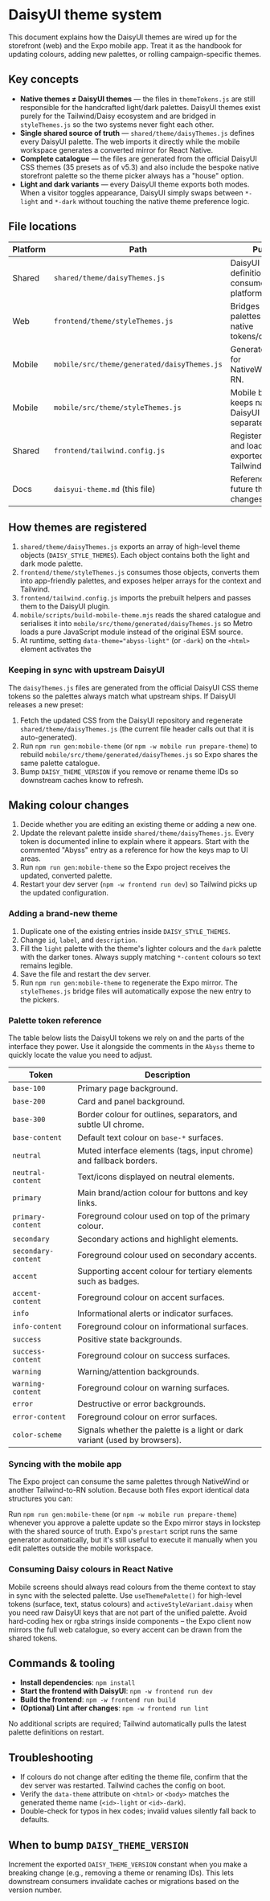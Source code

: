 # DaisyUI theme system

This document explains how the DaisyUI themes are wired up for the storefront (web) and the Expo
mobile app. Treat it as the handbook for updating colours, adding new palettes, or rolling
campaign-specific themes.

## Key concepts

- **Native themes ≠ DaisyUI themes** — the files in `themeTokens.js` are still responsible for the
  handcrafted light/dark palettes. DaisyUI themes exist purely for the Tailwind/Daisy ecosystem and
  are bridged in `styleThemes.js` so the two systems never fight each other.
- **Single shared source of truth** — `shared/theme/daisyThemes.js` defines every DaisyUI palette.
  The web imports it directly while the mobile workspace generates a converted mirror for React
  Native.
- **Complete catalogue** — the files are generated from the official DaisyUI CSS themes (35 presets
  as of v5.3) and also include the bespoke native storefront palette so the theme picker always has
  a "house" option.
- **Light and dark variants** — every DaisyUI theme exports both modes. When a visitor toggles
  appearance, DaisyUI simply swaps between `*-light` and `*-dark` without touching the native theme
  preference logic.

## File locations

| Platform | Path                                        | Purpose                                                       |
| -------- | ------------------------------------------- | ------------------------------------------------------------- |
| Shared   | `shared/theme/daisyThemes.js`               | DaisyUI palette definitions consumed by all platforms.        |
| Web      | `frontend/theme/styleThemes.js`             | Bridges DaisyUI palettes with the native tokens/context.      |
| Mobile   | `mobile/src/theme/generated/daisyThemes.js` | Generated mirror for NativeWind/Tailwind RN.                  |
| Mobile   | `mobile/src/theme/styleThemes.js`           | Mobile bridge that keeps native + DaisyUI logic separated.    |
| Shared   | `frontend/tailwind.config.js`               | Registers DaisyUI and loads the exported themes for Tailwind. |
| Docs     | `daisyui-theme.md` (this file)              | Reference guide for future theme changes.                     |

## How themes are registered

1. `shared/theme/daisyThemes.js` exports an array of high-level theme objects
   (`DAISY_STYLE_THEMES`). Each object contains both the light and dark mode palette.
2. `frontend/theme/styleThemes.js` consumes those objects, converts them into app-friendly palettes,
   and exposes helper arrays for the context and Tailwind.
3. `frontend/tailwind.config.js` imports the prebuilt helpers and passes them to the DaisyUI plugin.
4. `mobile/scripts/build-mobile-theme.mjs` reads the shared catalogue and serialises it into
   `mobile/src/theme/generated/daisyThemes.js` so Metro loads a pure JavaScript module instead of
   the original ESM source.
5. At runtime, setting `data-theme="abyss-light"` (or `-dark`) on the `<html>` element activates the

### Keeping in sync with upstream DaisyUI

The `daisyThemes.js` files are generated from the official DaisyUI CSS theme tokens so the palettes
always match what upstream ships. If DaisyUI releases a new preset:

1. Fetch the updated CSS from the DaisyUI repository and regenerate `shared/theme/daisyThemes.js`
   (the current file header calls out that it is auto-generated).
2. Run `npm run gen:mobile-theme` (or `npm -w mobile run prepare-theme`) to rebuild
   `mobile/src/theme/generated/daisyThemes.js` so Expo shares the same palette catalogue.
3. Bump `DAISY_THEME_VERSION` if you remove or rename theme IDs so downstream caches know to
   refresh.

## Making colour changes

1. Decide whether you are editing an existing theme or adding a new one.
2. Update the relevant palette inside `shared/theme/daisyThemes.js`. Every token is documented
   inline to explain where it appears. Start with the commented "Abyss" entry as a reference for how
   the keys map to UI areas.
3. Run `npm run gen:mobile-theme` so the Expo project receives the updated, converted palette.
4. Restart your dev server (`npm -w frontend run dev`) so Tailwind picks up the updated
   configuration.

### Adding a brand-new theme

1. Duplicate one of the existing entries inside `DAISY_STYLE_THEMES`.
2. Change `id`, `label`, and `description`.
3. Fill the `light` palette with the theme's lighter colours and the `dark` palette with the darker
   tones. Always supply matching `*-content` colours so text remains legible.
4. Save the file and restart the dev server.
5. Run `npm run gen:mobile-theme` to regenerate the Expo mirror. The `styleThemes.js` bridge files
   will automatically expose the new entry to the pickers.

### Palette token reference

The table below lists the DaisyUI tokens we rely on and the parts of the interface they power. Use
it alongside the comments in the `Abyss` theme to quickly locate the value you need to adjust.

| Token               | Description                                                                |
| ------------------- | -------------------------------------------------------------------------- |
| `base-100`          | Primary page background.                                                   |
| `base-200`          | Card and panel background.                                                 |
| `base-300`          | Border colour for outlines, separators, and subtle UI chrome.              |
| `base-content`      | Default text colour on `base-*` surfaces.                                  |
| `neutral`           | Muted interface elements (tags, input chrome) and fallback borders.        |
| `neutral-content`   | Text/icons displayed on neutral elements.                                  |
| `primary`           | Main brand/action colour for buttons and key links.                        |
| `primary-content`   | Foreground colour used on top of the primary colour.                       |
| `secondary`         | Secondary actions and highlight elements.                                  |
| `secondary-content` | Foreground colour used on secondary accents.                               |
| `accent`            | Supporting accent colour for tertiary elements such as badges.             |
| `accent-content`    | Foreground colour on accent surfaces.                                      |
| `info`              | Informational alerts or indicator surfaces.                                |
| `info-content`      | Foreground colour on informational surfaces.                               |
| `success`           | Positive state backgrounds.                                                |
| `success-content`   | Foreground colour on success surfaces.                                     |
| `warning`           | Warning/attention backgrounds.                                             |
| `warning-content`   | Foreground colour on warning surfaces.                                     |
| `error`             | Destructive or error backgrounds.                                          |
| `error-content`     | Foreground colour on error surfaces.                                       |
| `color-scheme`      | Signals whether the palette is a light or dark variant (used by browsers). |

### Syncing with the mobile app

The Expo project can consume the same palettes through NativeWind or another Tailwind-to-RN
solution. Because both files export identical data structures you can:

Run `npm run gen:mobile-theme` (or `npm -w mobile run prepare-theme`) whenever you approve a palette
update so the Expo mirror stays in lockstep with the shared source of truth. Expo's `prestart`
script runs the same generator automatically, but it's still useful to execute it manually when you
edit palettes outside the mobile workspace.

### Consuming Daisy colours in React Native

Mobile screens should always read colours from the theme context to stay in sync with the selected
palette. Use `useThemePalette()` for high-level tokens (surface, text, status colours) and
`activeStyleVariant.daisy` when you need raw DaisyUI keys that are not part of the unified palette.
Avoid hard-coding hex or rgba strings inside components – the Expo client now mirrors the full web
catalogue, so every accent can be drawn from the shared tokens.

## Commands & tooling

- **Install dependencies**: `npm install`
- **Start the frontend with DaisyUI**: `npm -w frontend run dev`
- **Build the frontend**: `npm -w frontend run build`
- **(Optional) Lint after changes**: `npm -w frontend run lint`

No additional scripts are required; Tailwind automatically pulls the latest palette definitions on
restart.

## Troubleshooting

- If colours do not change after editing the theme file, confirm that the dev server was restarted.
  Tailwind caches the config on boot.
- Verify the `data-theme` attribute on `<html>` or `<body>` matches the generated theme name
  (`<id>-light` or `<id>-dark`).
- Double-check for typos in hex codes; invalid values silently fall back to defaults.

## When to bump `DAISY_THEME_VERSION`

Increment the exported `DAISY_THEME_VERSION` constant when you make a breaking change (e.g.,
removing a theme or renaming IDs). This lets downstream consumers invalidate caches or migrations
based on the version number.

